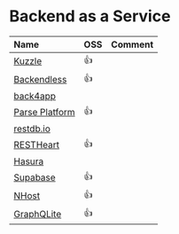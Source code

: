 ---
---

# Backend as a Service

| Name                                                    | OSS  | Comment |
| :------------------------------------------------------ | :--- | :------ |
| [Kuzzle](https://kuzzle.io/)                            | :+1: |         |
| [Backendless](https://backendless.com/)                 | :+1: |         |
| [back4app](https://www.back4app.com/)                   |      |         |
| [Parse Platform](https://parseplatform.org/)            | :+1: |         |
| [restdb.io](https://restdb.io/)                         |      |         |
| [RESTHeart](https://restheart.org/)                     | :+1: |         |
| [Hasura](https://hasura.io/)                            |      |         |
| [Supabase](https://supabase.com/)                       | :+1: |         |
| [NHost](https://nhost.io/)                              | :+1: |         |
| [GraphQLite](https://github.com/relatedcode/GraphQLite) | :+1: |         |
